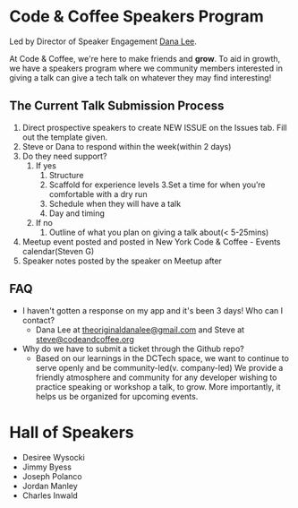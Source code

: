 # Code & Coffee Speakers Program 
Led by Director of Speaker Engagement [Dana Lee](https://www.linkedin.com/in/danalee1/).

At Code & Coffee, we're here to make friends and __grow__. To aid in growth, we have a speakers program where we community members interested in giving a talk can give a tech talk on whatever they may find interesting!

## The Current Talk Submission Process
1. Direct prospective speakers to create NEW ISSUE on the Issues tab. Fill out the template given.
2. Steve or Dana to respond within the week(within 2 days)
3. Do they need support? 
    1. If yes
        1. Structure
        2. Scaffold for experience levels
        3.Set a time for when you’re comfortable with a dry run
        4. Schedule when they will have a talk
        5. Day and timing
    2. If no
        1. Outline of what you plan on giving a talk about(< 5-25mins)
4. Meetup event posted and posted in New York Code & Coffee - Events calendar(Steven G)
5. Speaker notes posted by the speaker on Meetup after

## FAQ
- I haven't gotten a response on my app and it's been 3 days! Who can I contact?
    - Dana Lee at theoriginaldanalee@gmail.com and Steve at steve@codeandcoffee.org
- Why do we have to submit a ticket through the Github repo?
    - Based on our learnings in the DCTech space, we want to continue to serve openly and be community-led(v. company-led) We provide a friendly atmosphere and community for any developer wishing to practice speaking or workshop a talk, to grow. More importantly, it helps us be organized for upcoming events.


# Hall of Speakers
- Desiree Wysocki
- Jimmy Byess
- Joseph Polanco
- Jordan Manley
- Charles Inwald
